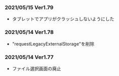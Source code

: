 ### 2021/05/15 Ver1.79  

- タブレットでアプリがクラッシュしないようにした  

### 2021/05/14 Ver1.78  

- "requestLegacyExternalStorage"を削除  

### 2021/05/14 Ver1.77  

- ファイル選択画面の廃止  

